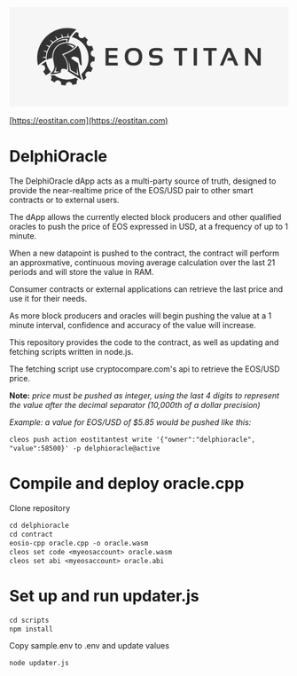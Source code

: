 ![EOS TITAN](./eos_logo_white.jpg "EOS TITAN")

[https://eostitan.com](https://eostitan.com)

# DelphiOracle

The DelphiOracle dApp acts as a multi-party source of truth, designed to provide the near-realtime price of the EOS/USD pair to other smart contracts or to external users.

The dApp allows the currently elected block producers and other qualified oracles to push the price of EOS expressed in USD, at a frequency of up to 1 minute.

When a new datapoint is pushed to the contract, the contract will perform an approxmative, continuous moving average calculation over the last 21 periods and will store the value in RAM.

Consumer contracts or external applications can retrieve the last price and use it for their needs.

As more block producers and oracles will begin pushing the value at a 1 minute interval, confidence and accuracy of the value will increase.

This repository provides the code to the contract, as well as updating and fetching scripts written in node.js.

The fetching script use cryptocompare.com's api to retrieve the EOS/USD price.

**Note:** *price must be pushed as integer, using the last 4 digits to represent the value after the decimal separator (10,000th of a dollar precision)*

*Example: a value for EOS/USD of $5.85 would be pushed like this:*

```
cleos push action eostitantest write '{"owner":"delphioracle", "value":58500}' -p delphioracle@active
```

# Compile and deploy oracle.cpp

Clone repository

```
cd delphioracle
cd contract
eosio-cpp oracle.cpp -o oracle.wasm
cleos set code <myeosaccount> oracle.wasm
cleos set abi <myeosaccount> oracle.abi
```

# Set up and run updater.js

```
cd scripts
npm install
```

Copy sample.env to .env and update values

```
node updater.js
```